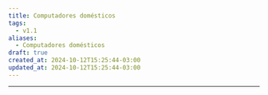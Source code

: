 ```yaml
---
title: Computadores domésticos
tags:
  - v1.1
aliases:
  - Computadores domésticos
draft: true
created_at: 2024-10-12T15:25:44-03:00
updated_at: 2024-10-12T15:25:44-03:00
---
```



---


